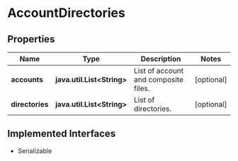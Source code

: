 

# AccountDirectories


## Properties

Name | Type | Description | Notes
------------ | ------------- | ------------- | -------------
**accounts** | **java.util.List&lt;String&gt;** | List of account and composite files. |  [optional]
**directories** | **java.util.List&lt;String&gt;** | List of directories. |  [optional]


## Implemented Interfaces

* Serializable


